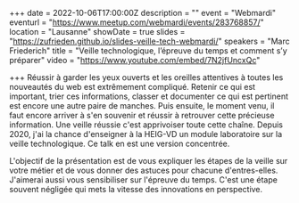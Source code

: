 +++
date = 2022-10-06T17:00:00Z
description = ""
event = "Webmardi"
eventurl = "https://www.meetup.com/webmardi/events/283768857/"
location = "Lausanne"
showDate = true
slides = "https://zufrieden.github.io/slides-veille-tech-webmardi/"
speakers = "Marc Friederich"
title = "Veille technologique, l’épreuve du temps et comment s’y préparer"
video = "https://www.youtube.com/embed/7N2jfUncxQc"

+++
Réussir à garder les yeux ouverts et les oreilles attentives à toutes les nouveautés du web est extrêmement compliqué. Retenir ce qui est important, trier ces informations, classer et documenter ce qui est pertinent est encore une autre paire de manches. Puis ensuite, le moment venu, il faut encore arriver à s'en souvenir et réussir à retrouver cette précieuse information. Une veille réussie c'est apprivoiser toute cette chaîne.
Depuis 2020, j'ai la chance d'enseigner à la HEIG-VD un module laboratoire sur la veille technologique. Ce talk en est une version concentrée.

L'objectif de la présentation est de vous expliquer les étapes de la veille sur votre métier et de vous donner des astuces pour chacune d'entres-elles. J'aimerai aussi vous sensibiliser sur l'épreuve du temps. C'est une étape souvent négligée qui mets la vitesse des innovations en perspective.